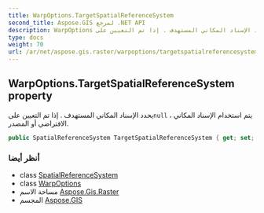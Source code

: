 ```yaml
---
title: WarpOptions.TargetSpatialReferenceSystem
second_title: Aspose.GIS لمرجع .NET API
description: WarpOptions ملكية. يحدد الإسناد المكاني المستهدف . إذا تم التعيين علىnull  يتم استخدام الإسناد المكاني الافتراضي أو المصدر.
type: docs
weight: 70
url: /ar/net/aspose.gis.raster/warpoptions/targetspatialreferencesystem/
---
```

## WarpOptions.TargetSpatialReferenceSystem property

يحدد الإسناد المكاني المستهدف . إذا تم التعيين على`null` ، يتم استخدام الإسناد المكاني الافتراضي أو المصدر.

```csharp
public SpatialReferenceSystem TargetSpatialReferenceSystem { get; set; }
```

### أنظر أيضا

* class [SpatialReferenceSystem](../../../aspose.gis.spatialreferencing/spatialreferencesystem/)
* class [WarpOptions](../)
* مساحة الاسم [Aspose.Gis.Raster](../../warpoptions/)
* المجسم [Aspose.GIS](../../../)


